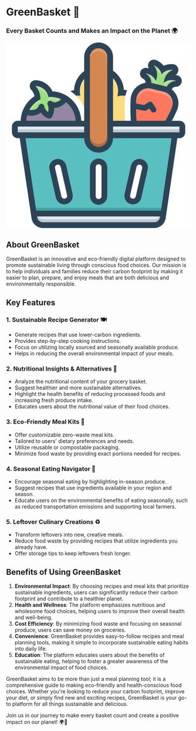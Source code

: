 # GreenBasket 🌿

### Every Basket Counts and Makes an Impact on the Planet 🌍

![GreenBasket](./Images/food_analysis.png)

## About GreenBasket
GreenBasket is an innovative and eco-friendly digital platform designed to promote sustainable living through conscious food choices. Our mission is to help individuals and families reduce their carbon footprint by making it easier to plan, prepare, and enjoy meals that are both delicious and environmentally responsible.

## Key Features

### 1. Sustainable Recipe Generator 🍽️
- Generate recipes that use lower-carbon ingredients.
- Provides step-by-step cooking instructions.
- Focus on utilizing locally sourced and seasonally available produce.
- Helps in reducing the overall environmental impact of your meals.

### 2. Nutritional Insights & Alternatives 🥗
- Analyze the nutritional content of your grocery basket.
- Suggest healthier and more sustainable alternatives.
- Highlight the health benefits of reducing processed foods and increasing fresh produce intake.
- Educates users about the nutritional value of their food choices.

### 3. Eco-Friendly Meal Kits 🍱
- Offer customizable zero-waste meal kits.
- Tailored to users' dietary preferences and needs.
- Utilize reusable or compostable packaging.
- Minimize food waste by providing exact portions needed for recipes.

### 4. Seasonal Eating Navigator 🌱
- Encourage seasonal eating by highlighting in-season produce.
- Suggest recipes that use ingredients available in your region and season.
- Educate users on the environmental benefits of eating seasonally, such as reduced transportation emissions and supporting local farmers.

### 5. Leftover Culinary Creations ♻️
- Transform leftovers into new, creative meals.
- Reduce food waste by providing recipes that utilize ingredients you already have.
- Offer storage tips to keep leftovers fresh longer.

## Benefits of Using GreenBasket
1. **Environmental Impact**: By choosing recipes and meal kits that prioritize sustainable ingredients, users can significantly reduce their carbon footprint and contribute to a healthier planet.
2. **Health and Wellness**: The platform emphasizes nutritious and wholesome food choices, helping users to improve their overall health and well-being.
3. **Cost Efficiency**: By minimizing food waste and focusing on seasonal produce, users can save money on groceries.
4. **Convenience**: GreenBasket provides easy-to-follow recipes and meal planning tools, making it simple to incorporate sustainable eating habits into daily life.
5. **Education**: The platform educates users about the benefits of sustainable eating, helping to foster a greater awareness of the environmental impact of food choices.

GreenBasket aims to be more than just a meal planning tool; it is a comprehensive guide to making eco-friendly and health-conscious food choices. Whether you're looking to reduce your carbon footprint, improve your diet, or simply find new and exciting recipes, GreenBasket is your go-to platform for all things sustainable and delicious.

Join us in our journey to make every basket count and create a positive impact on our planet! 🌍🌿
